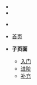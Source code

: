 - <span style="display: none;">[返回](javascript:window.history.back())</span>
- <span style="display: none;">[TODO.MD | Trident](TODO)</span>
* [](javascript:void) <!-- 用于阻止分页 -->

* [首页](/ "首页 | Trident")

* <span class="sidebar-title">**子页面**</span>
  - [入门](starter/)
  - [进阶](advanced/)
  - [补充](complementary/)